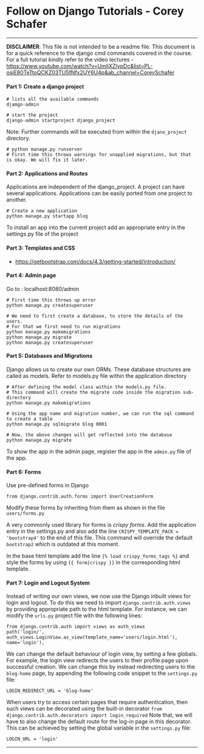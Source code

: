 # Follow on Django Tutorials - Corey Schafer

---

**DISCLAIMER**: This file is not intended to be a readme file. This document is 
for a quick reference to the django cmd commands covered in the course. For a full tutorial kindly refer 
to the video lectures - https://www.youtube.com/watch?v=UmljXZIypDc&list=PL-osiE80TeTtoQCKZ03TU5fNfx2UY6U4p&ab_channel=CoreySchafer

#### Part 1: Create a django project

    # lists all the available commands 
    djamgo-admin 
    
    # start the project
    django-admin startproject django_project

Note: Further commands will be executed from within the `djano_project` directory.

    # python manage.py runserver
    # First time this throws warnings for unapplied migrations, but that is okay. We will fix it later.

#### Part 2: Applications and Routes

Applications are independent of the django_project. A project can have several applications. 
Applications can be easily ported from one project to another. 
    
    # Create a new application
    python manage.py startapp blog

To install an app into the current project add an appropriate entry in the settings.py file of the project

#### Part 3: Templates and CSS

- https://getbootstrap.com/docs/4.3/getting-started/introduction/


#### Part 4: Admin page
Go to : localhost:8080/admin

    # First time this throws up error
    python manage.py createsuperuser

    # We need to first create a database, to store the details of the users. 
    # For that we first need to run migrations
    python manage.py makemigrations
    python manage.py migrate
    python manage.py createsuperuser

#### Part 5: Databases and Migrations

Django allows us to create our own ORMs. These database structures are called as models. 
Refer to models.py file within the application directory

    # After defining the model class within the models.py file.  
    # This command will create the migrate code inside the migration sub-directory    
    python manage.py makemigrations
    
    # Using the app name and migration number, we can run the sql command to create a table
    python manage.py sqlmigrate blog 0001

    # Now, the above changes will get reflected into the database
    python manage.py migrate


To show the app in the admin page, register the app in the `admin.py` file of the app.


#### Part 6: Forms

Use pre-defined forms in Django

    from django.contrib.auth.forms import UserCreationForm

Modify these forms by inheriting from them as shown in the file `users/forms.py` 

A very commonly used library for forms is *crispy forms*. Add the application entry in the settings.py and 
also add the line `CRISPY_TEMPLATE_PACK = 'bootstrap4'` to the end of this file. This command will override the default `bootstrap2` which is outdated at this 
moment.

In the base html template add the line `{% load crispy_forms_tags %}` and style the forms by using `{{ form|crispy }}` in the corresponding html template. 


#### Part 7: Login and Logout System

Instead of writing our own views, we now use the Django inbuilt views for login and logout.
To do this we need to import `django.contrib.auth.views` by providing appropriate path to the html template.
For instance, we can modify the `urls.py` project file with the following lines:

    from django.contrib.auth import views as auth_views
    path('login/', auth_views.LoginView.as_view(template_name='users/login.html'), name='login'),

We can change the default behaviour of login view, by setting a few globals. For example,
the login view redirects the users to their profile page upon successful creation. We can change 
this by instead redirecting users to the `blog-home` page, by appending the following code
snippet to the `settings.py` file:  

    LOGIN_REDIRECT_URL = 'blog-home'

When users try to access certain pages that require authentication, then such views can be
decorated using the built-in decorator `from django.contrib.auth.decorators import login_required`
Note that, we will have to also change the default route for the log-in page in this decorator.
This can be achieved by setting the global variable in the `settings.py` file:

    LOGIN_URL = 'login'



---